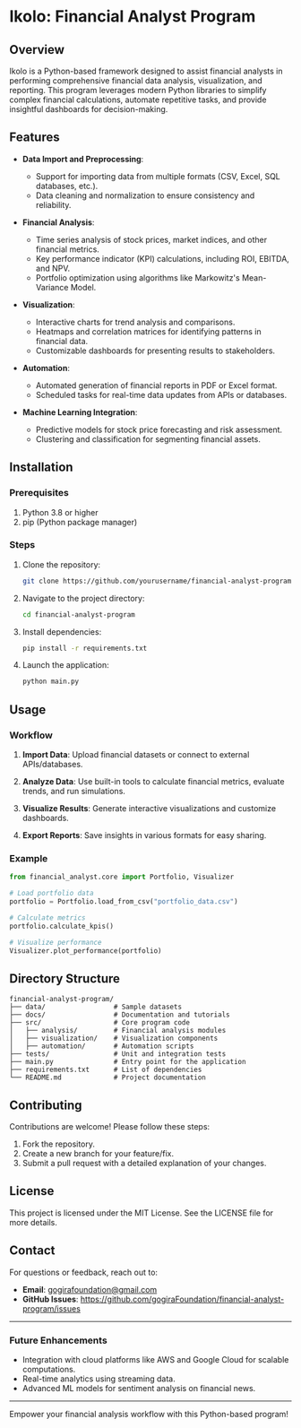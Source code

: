 # Ikolo: Financial Analyst Program

## Overview

Ikolo is a Python-based framework designed to assist financial analysts in performing comprehensive financial data analysis, visualization, and reporting. This program leverages modern Python libraries to simplify complex financial calculations, automate repetitive tasks, and provide insightful dashboards for decision-making.

## Features

- **Data Import and Preprocessing**:
  - Support for importing data from multiple formats (CSV, Excel, SQL databases, etc.).
  - Data cleaning and normalization to ensure consistency and reliability.

- **Financial Analysis**:
  - Time series analysis of stock prices, market indices, and other financial metrics.
  - Key performance indicator (KPI) calculations, including ROI, EBITDA, and NPV.
  - Portfolio optimization using algorithms like Markowitz's Mean-Variance Model.

- **Visualization**:
  - Interactive charts for trend analysis and comparisons.
  - Heatmaps and correlation matrices for identifying patterns in financial data.
  - Customizable dashboards for presenting results to stakeholders.

- **Automation**:
  - Automated generation of financial reports in PDF or Excel format.
  - Scheduled tasks for real-time data updates from APIs or databases.

- **Machine Learning Integration**:
  - Predictive models for stock price forecasting and risk assessment.
  - Clustering and classification for segmenting financial assets.

## Installation

### Prerequisites

1. Python 3.8 or higher
2. pip (Python package manager)

### Steps

1. Clone the repository:
   ```bash
   git clone https://github.com/yourusername/financial-analyst-program.git
   ```

2. Navigate to the project directory:
   ```bash
   cd financial-analyst-program
   ```

3. Install dependencies:
   ```bash
   pip install -r requirements.txt
   ```

4. Launch the application:
   ```bash
   python main.py
   ```

## Usage

### Workflow
1. **Import Data**:
   Upload financial datasets or connect to external APIs/databases.

2. **Analyze Data**:
   Use built-in tools to calculate financial metrics, evaluate trends, and run simulations.

3. **Visualize Results**:
   Generate interactive visualizations and customize dashboards.

4. **Export Reports**:
   Save insights in various formats for easy sharing.

### Example

```python
from financial_analyst.core import Portfolio, Visualizer

# Load portfolio data
portfolio = Portfolio.load_from_csv("portfolio_data.csv")

# Calculate metrics
portfolio.calculate_kpis()

# Visualize performance
Visualizer.plot_performance(portfolio)
```

## Directory Structure

```
financial-analyst-program/
├── data/                 # Sample datasets
├── docs/                 # Documentation and tutorials
├── src/                  # Core program code
│   ├── analysis/         # Financial analysis modules
│   ├── visualization/    # Visualization components
│   ├── automation/       # Automation scripts
├── tests/                # Unit and integration tests
├── main.py               # Entry point for the application
├── requirements.txt      # List of dependencies
└── README.md             # Project documentation
```

## Contributing

Contributions are welcome! Please follow these steps:

1. Fork the repository.
2. Create a new branch for your feature/fix.
3. Submit a pull request with a detailed explanation of your changes.

## License

This project is licensed under the MIT License. See the LICENSE file for more details.

## Contact

For questions or feedback, reach out to:
- **Email**: gogirafoundation@gmail.com
- **GitHub Issues**: https://github.com/gogiraFoundation/financial-analyst-program/issues

---

### Future Enhancements

- Integration with cloud platforms like AWS and Google Cloud for scalable computations.
- Real-time analytics using streaming data.
- Advanced ML models for sentiment analysis on financial news.

---
Empower your financial analysis workflow with this Python-based program!

